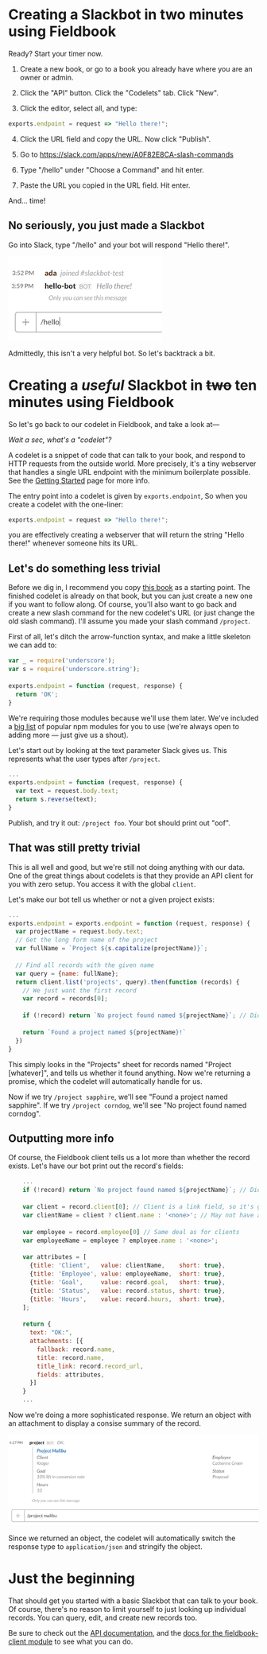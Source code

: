 # Creating a Slackbot in two minutes using Fieldbook

Ready? Start your timer now.

1. Create a new book, or go to a book you already have where you are an owner or admin.

2. Click the "API" button. Click the "Codelets" tab. Click "New".

3. Click the editor, select all, and type:

```js
exports.endpoint = request => "Hello there!";
```

4. Click the URL field and copy the URL. Now click "Publish".

5. Go to https://slack.com/apps/new/A0F82E8CA-slash-commands

6. Type "/hello" under "Choose a Command" and hit enter.

7. Paste the URL you copied in the URL field. Hit enter.

And... time!

## No seriously, you just made a Slackbot

Go into Slack, type "/hello" and your bot will respond "Hello there!".

![Hello](../images/slackbot-hello.png)

Admittedly, this isn't a very helpful bot. So let's backtrack a bit.

# Creating a *useful* Slackbot in ~~two~~ ten minutes using Fieldbook

So let's go back to our codelet in Fieldbook, and take a look at—

*Wait a sec, what's a "codelet"?*

A codelet is a snippet of code that can talk to your book, and respond to HTTP
requests from the outside world. More precisely, it's a tiny webserver that
handles a single URL endpoint with the minimum boilerplate possible.  See the
[Getting Started](../codelets.md) page for more info.

The entry point into a codelet is given by `exports.endpoint`, So when you
create a codelet with the one-liner:

```js
exports.endpoint = request => "Hello there!";
```

you are effectively creating a webserver that will return the string "Hello
there!" whenever someone hits its URL.

## Let's do something less trivial

Before we dig in, I recommend you copy [this
book](https://fieldbook.com/books/56cb4d987753cf030003e54c) as a starting
point. The finished codelet is already on that book, but you can just create a
new one if you want to follow along. Of course, you'll also want to go back and
create a new slash command for the new codelet's URL (or just change the old
slash command). I'll assume you made your slash command `/project`.

First of all, let's ditch the arrow-function syntax, and make a little skeleton
we can add to:

```js
var _ = require('underscore');
var s = require('underscore.string');

exports.endpoint = function (request, response) {
  return 'OK';
}
```

We're requiring those modules because we'll use them later. We've included a
[big list](../codelets.md#available-modules) of popular npm modules for you to
use (we're always open to adding more — just give us a shout).

Let's start out by looking at the text parameter Slack gives us. This
represents what the user types after `/project`.

```js
...
exports.endpoint = function (request, response) {
  var text = request.body.text;
  return s.reverse(text);
}
```

Publish, and try it out: `/project foo`. Your bot should print out "oof".

## That was still pretty trivial

This is all well and good, but we're still not doing anything with our data.
One of the great things about codelets is that they provide an API client for
you with zero setup. You access it with the global `client`.

Let's make our bot tell us whether or not a given project exists:

```js
...
exports.endpoint = exports.endpoint = function (request, response) {
  var projectName = request.body.text;
  // Get the long form name of the project
  var fullName = `Project ${s.capitalize(projectName)}`;

  // Find all records with the given name
  var query = {name: fullName};
  return client.list('projects', query).then(function (records) {
    // We just want the first record
    var record = records[0];

    if (!record) return `No project found named ${projectName}`; // Did not match any record

    return `Found a project named ${projectName}!`
  })
}
```

This simply looks in the "Projects" sheet for records named "Project
[whatever]", and tells us whether it found anything. Now we're returning a
promise, which the codelet will automatically handle for us.

Now if we try `/project sapphire`, we'll see "Found a project named
sapphire". If we try `/project corndog`, we'll see "No project found
named corndog".

## Outputting more info

Of course, the Fieldbook client tells us a lot more than whether the record
exists. Let's have our bot print out the record's fields:

```js
    ...
    if (!record) return `No project found named ${projectName}`; // Did not match any record

    var client = record.client[0]; // Client is a link field, so it's going to give us an array
    var clientName = client ? client.name : '<none>'; // May not have a client

    var employee = record.employee[0] // Same deal as for clients
    var employeeName = employee ? employee.name : '<none>';

    var attributes = [
      {title: 'Client',   value: clientName,    short: true},
      {title: 'Employee', value: employeeName,  short: true},
      {title: 'Goal',     value: record.goal,   short: true},
      {title: 'Status',   value: record.status, short: true},
      {title: 'Hours',    value: record.hours,  short: true},
    ];

    return {
      text: "OK:",
      attachments: [{
        fallback: record.name,
        title: record.name,
        title_link: record.record_url,
        fields: attributes,
      }]
    }
    ...
```

Now we're doing a more sophisticated response. We return an object with an
attachment to display a consise summary of the record.

![Final result](../images/slackbot-final.png)

Since we returned an object, the codelet will automatically switch the response
type to `application/json` and stringify the object.

# Just the beginning

That should get you started with a basic Slackbot that can talk to your book.
Of course, there's no reason to limit yourself to just looking up individual
records. You can query, edit, and create new records too.

Be sure to check out the [API
documentation](https://github.com/fieldbook/api-docs), and the [docs for the
fieldbook-client module](https://github.com/fieldbook/fieldbook-client) to see
what you can do.
